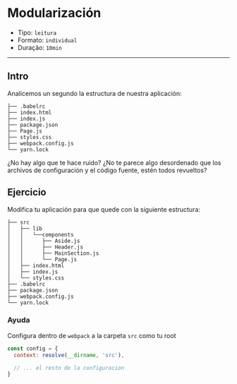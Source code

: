 # Modularización

* Tipo: `leitura`
* Formato: `individual`
* Duração: `10min`

***

## Intro

Analicemos un segundo la estructura de nuestra aplicación:

```text
├── .babelrc
├── index.html
├── index.js
├── package.json
├── Page.js
├── styles.css
├── webpack.config.js
└── yarn.lock
```

¿No hay algo que te hace ruido? ¿No te parece algo desordenado que los archivos
de configuración y el código fuente, estén todos revueltos?

## Ejercicio

Modifica tu aplicación para que quede con la siguiente estructura:

```text
├── src
│   ├── lib
│   │   └──components
│   │      ├── Aside.js
│   │      ├── Header.js
│   │      ├── MainSection.js
│   │      └── Page.js
│   ├── index.html
│   ├── index.js
│   └── styles.css
├── .babelrc
├── package.json
├── webpack.config.js
└── yarn.lock
```

### Ayuda

Configura dentro de `webpack` a la carpeta `src` como tu root

```js
const config = {
  context: resolve(__dirname, 'src'),

  // ... el resto de la configuracion
}
```

